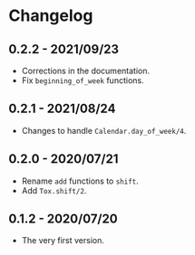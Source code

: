 # Changelog

## 0.2.2 - 2021/09/23

- Corrections in the documentation.
- Fix `beginning_of_week` functions.

## 0.2.1 - 2021/08/24

- Changes to handle `Calendar.day_of_week/4`.

## 0.2.0 - 2020/07/21

- Rename `add` functions to `shift`.
- Add `Tox.shift/2`.

## 0.1.2 - 2020/07/20

- The very first version.

